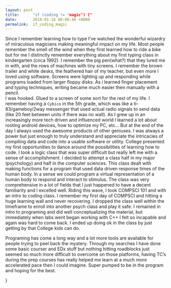 ```yaml
---
layout: post
title:      "if (coding != "magic") {"
date:       2018-01-18 00:06:46 +0000
permalink:  if_coding_magic
---
```




Since I remember learning how to type I've watched the wonderful wizardry of miraculous magicians making meaningful impact on my life.  Most people remember the smell of the wind when they first learned how to ride a bike but for me I distinctly remember everything about my first typing class in kindergarten (circa 1992).  I remember the pig pen(what?) that they lured me in with, and the rows of machines with tiny screens.  I remember the brown trailer and white desks, the feathered hair of my teacher, but even more I loved using software.  Screens were lighting up and responding while programs loaded from larger floppy disks.  As i learned finger placement and typing techniques, writing became much easier then manually with a pencil.  
I was hooked.  Glued to a screen of some sort for the rest of my life.  I remember having a `Cybico` in the 5th grade, which was like a ti-83/gameboy/2way messenger that used actual radio signals to send data (like 20 feet between units if there was no wall).  As I grew up in an increasingly more tech driven and influenced world I learned a lot about rooting android devices, how to optimize my PC, etc... But at the end of the day I always used the awesome products of other geniuses.  I was always a power but just enough to truly understand and appreciate the intricacies of compiling data and code into a usable software or utility.
College presented my first opportunities to dance around the possibilities of learning how to code.  I took a logic class that was super difficult but really left me with a sense of accomplishment.  I decided to attempt a class half in my major (psychology) and half in the computer sciences.  This class dealt with making functions for a program that used data driven response times of the human body.  In a sense we could program a virtual representation of a human body to respond and interact to stimulus.  The class was very comprehensive in a lot of fields that I just happened to have a decent familiarity and I excelled well.  Riding this wave, I took COMPSCI 101 and with an intro to coding class.  I remember my first day of COMPSCI and hitting a huge learning wall and never recovering.  I dropped the class well within the timeframe to enroll into another psych class and play it safe.  I remained in intro to programing and did well conceptualizing the material, but immediately when labs went began working with C++ I felt so incapable and again was hard to come back.  I ended up doing ok in the class by just getting by that College kids can do. 

Programing has come a long way and a lot more tools are available for people trying to peel back the mystery.  Through my searches I have done some basic courser and EDx stuff but nothing hitting roadblocks just seemed so much more difficult to overcome on those platforms, having TC’s during the prep courses has really helped me learn at a much more accelerated pace then I could imagine.  Super pumped to be in the program and hoping for the best.

}


